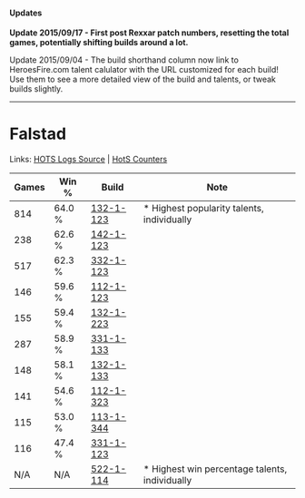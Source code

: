 #### Updates
**Update 2015/09/17 - First post Rexxar patch numbers, resetting the total games, potentially shifting builds around a lot.**

Update 2015/09/04 - The build shorthand column now link to HeroesFire.com talent calulator with the URL customized for each build!  
Use them to see a more detailed view of the build and talents, or tweak builds slightly.

***

# Falstad

Links: [HOTS Logs Source](https://www.hotslogs.com/Sitewide/HeroDetails?Hero=Falstad) | [HotS Counters](http://hotscounters.com/#/hero/Falstad)

Games  | Win %  | Build     | Note
-----  | -----  | -----     | ----
814    | 64.0 % | [132-1-123](http://www.heroesfire.com/hots/talent-calculator/falstad#hByZ) | * Highest popularity talents, individually
238    | 62.6 % | [142-1-123](http://www.heroesfire.com/hots/talent-calculator/falstad#haN3) | 
517    | 62.3 % | [332-1-123](http://www.heroesfire.com/hots/talent-calculator/falstad#oqEZ) | 
146    | 59.6 % | [112-1-123](http://www.heroesfire.com/hots/talent-calculator/falstad#gR7Z) | 
155    | 59.4 % | [132-1-223](http://www.heroesfire.com/hots/talent-calculator/falstad#hB-7) | 
287    | 58.9 % | [331-1-133](http://www.heroesfire.com/hots/talent-calculator/falstad#onoT) | 
148    | 58.1 % | [132-1-133](http://www.heroesfire.com/hots/talent-calculator/falstad#hByj) | 
141    | 54.6 % | [112-1-323](http://www.heroesfire.com/hots/talent-calculator/falstad#gRAh) | 
115    | 53.0 % | [113-1-344](http://www.heroesfire.com/hots/talent-calculator/falstad#gTdG) | 
116    | 47.4 % | [331-1-123](http://www.heroesfire.com/hots/talent-calculator/falstad#onoJ) | 
N/A    | N/A    | [522-1-114](http://www.heroesfire.com/hots/talent-calculator/falstad#w45w) | * Highest win percentage talents, individually
